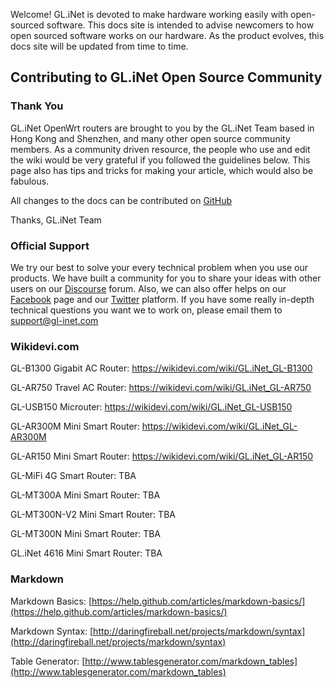 Welcome! GL.iNet is devoted to make hardware working easily with open-sourced software. This docs site is intended to advise newcomers to how open sourced software works on our hardware. As the product evolves, this docs site will be updated from time to time.



## Contributing to GL.iNet Open Source Community

### Thank You

GL.iNet OpenWrt routers are brought to you by the GL.iNet Team based in Hong Kong and Shenzhen, and many other open source community members. As a community driven resource, the people who use and edit the wiki would be very grateful if you followed the guidelines below. This page also has tips and tricks for making your article, which would also be fabulous.

All changes to the docs can be contributed on [GitHub](https://github.com/gl-inet/docs/) 

Thanks,
GL.iNet Team




### Official Support

We try our best to solve your every technical problem when you use our products. We have built a community for you to share your ideas with other users on our [Discourse](https://forum.gl-inet.com/) forum. Also, we can also offer helps on our [Facebook](https://www.facebook.com/gl.inet.wifi/) page and our [Twitter](https://twitter.com/GLiNetWiFi) platform. If you have some really in-depth technical questions you want we to work on, please email them to [support@gl-inet.com](mailto:support@gl-inet.com) 



### Wikidevi.com

GL-B1300 Gigabit AC Router: https://wikidevi.com/wiki/GL.iNet_GL-B1300

GL-AR750 Travel AC Router: https://wikidevi.com/wiki/GL.iNet_GL-AR750

GL-USB150 Microuter: https://wikidevi.com/wiki/GL.iNet_GL-USB150

GL-AR300M Mini Smart Router: https://wikidevi.com/wiki/GL.iNet_GL-AR300M

GL-AR150 Mini Smart Router: https://wikidevi.com/wiki/GL.iNet_GL-AR150

GL-MiFi 4G Smart Router: TBA

GL-MT300A Mini Smart Router: TBA

GL-MT300N-V2 Mini Smart Router: TBA

GL-MT300N Mini Smart Router: TBA

GL.iNet 4616 Mini Smart Router: TBA




### Markdown

Markdown Basics: [https://help.github.com/articles/markdown-basics/](https://help.github.com/articles/markdown-basics/)

Markdown Syntax: [http://daringfireball.net/projects/markdown/syntax](http://daringfireball.net/projects/markdown/syntax)

Table Generator: [http://www.tablesgenerator.com/markdown_tables](http://www.tablesgenerator.com/markdown_tables)
